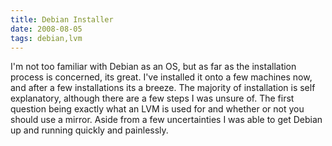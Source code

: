 ```yaml
---
title: Debian Installer
date: 2008-08-05
tags: debian,lvm
---
```

I'm not too familiar with Debian as an OS, but as far as the installation process is concerned, its great.  I've installed it onto a few machines now, and after a few installations its a breeze.  The majority of installation is self explanatory, although there are a few steps I was unsure of.  The first question being exactly what an LVM is used for and whether or not you should use a mirror. Aside from a few uncertainties I was able to get Debian up and running quickly and painlessly.

